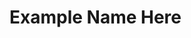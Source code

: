 # __Example Name Here__

<!-- Please write anything you'd like to explain about the forward problem here -->
